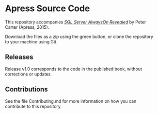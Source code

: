 # Apress Source Code

This repository accompanies [*SQL Server AlwaysOn Revealed*](http://www.apress.com/9781484217627) by Peter Carter (Apress, 2015).

[comment]: #cover

Download the files as a zip using the green button, or clone the repository to your machine using Git.

## Releases

Release v1.0 corresponds to the code in the published book, without corrections or updates.

## Contributions

See the file Contributing.md for more information on how you can contribute to this repository.
